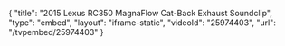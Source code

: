 {
    "title": "2015 Lexus RC350 MagnaFlow Cat-Back Exhaust Soundclip",
    "type": "embed",
    "layout": "iframe-static",
    "videoId": "25974403",
    "url": "\/tvpembed\/25974403"
}
